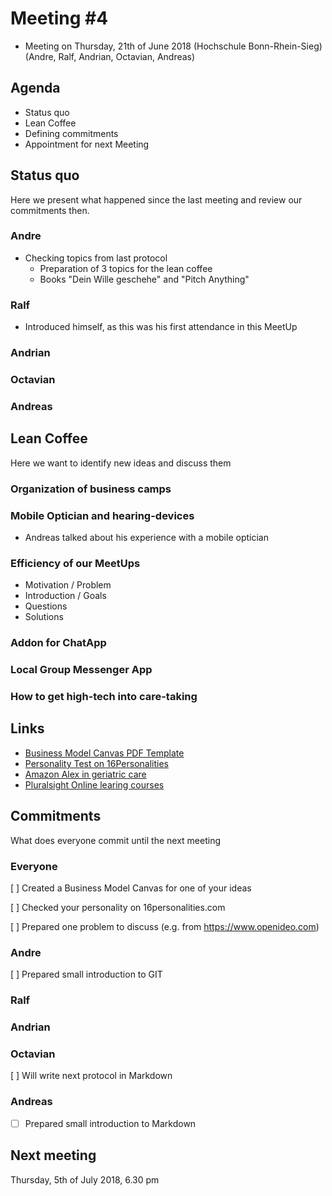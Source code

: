 # Meeting #4

* Meeting on Thursday, 21th of June 2018 (Hochschule Bonn-Rhein-Sieg) (Andre, Ralf, Andrian, Octavian, Andreas)

## Agenda

* Status quo
* Lean Coffee
* Defining commitments
* Appointment for next Meeting

## Status quo

Here we present what happened since the last meeting and review our commitments then.

### Andre

* Checking topics from last protocol
    * Preparation of 3 topics for the lean coffee
    * Books "Dein Wille geschehe" and "Pitch Anything"

### Ralf

* Introduced himself, as this was his first attendance in this MeetUp

### Andrian

### Octavian

### Andreas

## Lean Coffee

Here we want to identify new ideas and discuss them

### Organization of business camps

### Mobile Optician and hearing-devices

* Andreas talked about his experience with a mobile optician

### Efficiency of our MeetUps

* Motivation / Problem
* Introduction / Goals
* Questions
* Solutions

### Addon for ChatApp

### Local Group Messenger App

### How to get high-tech into care-taking

## Links

* [Business Model Canvas PDF Template](https://canvanizer.com/downloads/business_model_canvas_poster.pdf)
* [Personality Test on 16Personalities](https://www.16personalities.com)
* [Amazon Alex in geriatric care](https://www.heise.de/newsticker/meldung/Seniorenresidenz-in-Kalifornien-testet-Amazons-Alexa-als-Alltagshilfe-fuer-Bewohner-3740776.html)
* [Pluralsight Online learing courses](https://www.pluralsight.com)

## Commitments

What does everyone commit until the next meeting

### Everyone
[ ] Created a Business Model Canvas for one of your ideas

[ ] Checked your personality on 16personalities.com

[ ] Prepared one problem to discuss (e.g. from https://www.openideo.com)

### Andre
[ ] Prepared small introduction to GIT

### Ralf

### Andrian

### Octavian
[ ] Will write next protocol in Markdown

### Andreas

* [ ] Prepared small introduction to Markdown

## Next meeting

Thursday, 5th of July 2018, 6.30 pm
